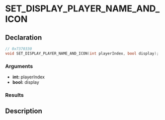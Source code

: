 # SET_DISPLAY_PLAYER_NAME_AND_ICON

## Declaration
```cpp
// 0x7370330
void SET_DISPLAY_PLAYER_NAME_AND_ICON(int playerIndex, bool display);
```

### Arguments
- **int:** playerIndex
- **bool:** display

### Results

## Description
